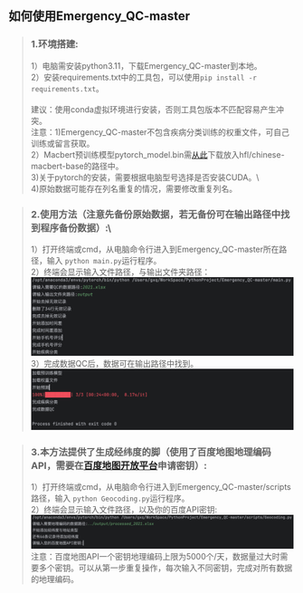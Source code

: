 ## 如何使用Emergency_QC-master

>### 1.环境搭建:
>1）电脑需安装python3.11，下载Emergency_QC-master到本地。\
>2）安装requirements.txt中的工具包，可以使用`pip install -r requirements.txt`。\
> \
>建议：使用conda虚拟环境进行安装，否则工具包版本不匹配容易产生冲突。\
>注意：1)Emergency_QC-master不包含疾病分类训练的权重文件，可自己训练或留言获取。\
      2）Macbert预训练模型pytorch_model.bin需[从此](https://huggingface.co/hfl/chinese-macbert-base/tree/main)下载放入hfl/chinese-macbert-base的路径中。\
      3)关于pytorch的安装，需要根据电脑型号选择是否安装CUDA。\     
      4)原始数据可能存在列名重复的情况，需要修改重复列名。
    

>### 2.使用方法（注意先备份原始数据，若无备份可在输出路径中找到程序备份数据）:\
>1）打开终端或cmd，从电脑命令行进入到Emergency_QC-master所在路径，输入 `python main.py`运行程序。\
>2）终端会显示输入文件路径，与输出文件夹路径：\
![](images/p1.png)\
>3）完成数据QC后，数据可在输出路径中找到。\
![](images/p2.png) 

>### 3.本方法提供了生成经纬度的脚（使用了百度地图地理编码API，需要在[百度地图开放平台](https://lbsyun.baidu.com)申请密钥）:
> 1）打开终端或cmd，从电脑命令行进入到Emergency_QC-master/scripts路径，输入 `python Geocoding.py`运行程序。\
> 2）终端会显示输入文件路径，以及你的百度API密钥:\
> ![](images/p3.png)
注意：百度地图API一个密钥地理编码上限为5000个/天，数据量过大时需要多个密钥。可以从第一步重复操作，每次输入不同密钥，完成对所有数据的地理编码。


